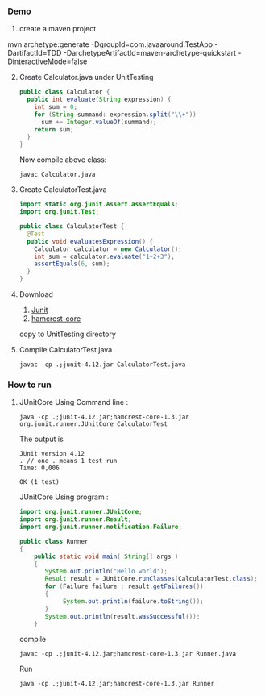 ### Demo ###

1. create a maven project

mvn archetype:generate -DgroupId=com.javaaround.TestApp -DartifactId=TDD -DarchetypeArtifactId=maven-archetype-quickstart -DinteractiveMode=false

2. Create Calculator.java under UnitTesting

	```java
	public class Calculator {
	  public int evaluate(String expression) {
	    int sum = 0;
	    for (String summand: expression.split("\\+"))
	      sum += Integer.valueOf(summand);
	    return sum;
	  }
	}
	```

   Now compile above class:

	`javac Calculator.java`

3. Create CalculatorTest.java

	```java
	import static org.junit.Assert.assertEquals;
	import org.junit.Test;

	public class CalculatorTest {
	  @Test
	  public void evaluatesExpression() {
	    Calculator calculator = new Calculator();
	    int sum = calculator.evaluate("1+2+3");
	    assertEquals(6, sum);
	  }
	}
	```	
4. Download	
	
	1. [Junit](https://github.com/junit-team/junit4/releases)
	1. [hamcrest-core](http://search.maven.org/remotecontent?filepath=org/hamcrest/hamcrest-core/1.3/hamcrest-core-1.3.jar)

	copy to UnitTesting directory

4. Compile CalculatorTest.java

	`javac -cp .;junit-4.12.jar CalculatorTest.java`


### How to run ###	

1. JUnitCore Using Command line : 

	```java -cp .;junit-4.12.jar;hamcrest-core-1.3.jar org.junit.runner.JUnitCore CalculatorTest```	

	The output is <br>

	```
	JUnit version 4.12
	. // one . means 1 test run
	Time: 0,006

	OK (1 test)
	```	

	JUnitCore Using program : <br>

	```java
	import org.junit.runner.JUnitCore;
	import org.junit.runner.Result;
	import org.junit.runner.notification.Failure;

	public class Runner 
	{
	    public static void main( String[] args )
	    {
		   System.out.println("Hello world");			
		   Result result = JUnitCore.runClasses(CalculatorTest.class);
	       for (Failure failure : result.getFailures())
	       {
	            System.out.println(failure.toString());
	       }	
		   System.out.println(result.wasSuccessful());
	    }

	``` 

	compile <br> 

	```javac -cp .;junit-4.12.jar;hamcrest-core-1.3.jar Runner.java```

	Run <br> 

	```java -cp .;junit-4.12.jar;hamcrest-core-1.3.jar Runner```
